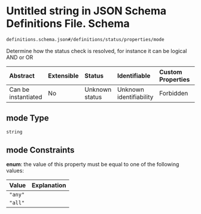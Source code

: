 # Untitled string in JSON Schema Definitions File.  Schema

```txt
definitions.schema.json#/definitions/status/properties/mode
```

Determine how the status check is resolved, for instance it can be logical AND or OR

| Abstract            | Extensible | Status         | Identifiable            | Custom Properties | Additional Properties | Access Restrictions | Defined In                                                                         |
| :------------------ | :--------- | :------------- | :---------------------- | :---------------- | :-------------------- | :------------------ | :--------------------------------------------------------------------------------- |
| Can be instantiated | No         | Unknown status | Unknown identifiability | Forbidden         | Allowed               | none                | [definitions.schema.json\*](../out/definitions.schema.json "open original schema") |

## mode Type

`string`

## mode Constraints

**enum**: the value of this property must be equal to one of the following values:

| Value   | Explanation |
| :------ | :---------- |
| `"any"` |             |
| `"all"` |             |
